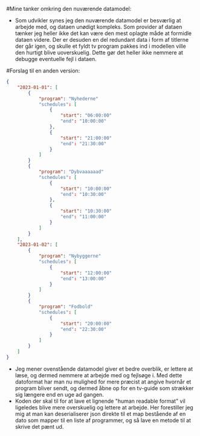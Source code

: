 #Mine tanker omkring den nuværende datamodel:
- Som udvikler synes jeg den nuværende datamodel er besværlig at arbejde med, og dataen unødigt kompleks. Som provider af dataen tænker jeg heller ikke det kan være den mest oplagte måde at formidle dataen videre. Der er desuden en del redundant data i form af titlerne der går igen, og skulle et fyldt tv program pakkes ind i modellen ville den hurtigt blive uoverskuelig. Dette gør det heller ikke nemmere at debugge eventuelle fejl i dataen.

#Forslag til en anden version:
```json
{
	"2023-01-01": [
		{
			"program": "Nyhederne"
			"schedules": [
				{
					"start": "06:00:00"
					"end": "10:00:00"
				},
				{
					"start": "21:00:00"
					"end": "21:30:00"
				}
			]
		}
		{
			"program": "Dybvaaaaaad"
			"schedules": [
				{
					"start": "10:00:00"
					"end": "10:30:00"
				},
				{
					"start": "10:30:00"
					"end": "11:00:00"
				}
			]
		}		
	],
	"2023-01-02": [
		{
			"program": "Nybyggerne"
			"schedules": [
				{
					"start": "12:00:00"
					"end": "13:00:00"
				}
			]
		}
		{
			"program": "Fodbold"
			"schedules": [
				{
					"start": "20:00:00"
					"end": "22:30:00"
				}
			]
		}		
	]
}
```
- Jeg mener ovenstående datamodel giver et bedre overblik, er lettere at læse, og dermed nemmere at arbejde med og fejlsøge i.
Med dette datoformat har man nu mulighed for mere præcist at angive hvornår et program bliver sendt, og dermed åbne op for en tv-guide som strækker sig længere end en uge ad gangen.
- Koden der skal til for at lave et lignende "human readable format" vil ligeledes blive mere overskuelig og lettere at arbejde. Her forestiller jeg mig at man kan deserialiserer json direkte til et map bestående af en dato som mapper til en liste af programmer, og så lave en metode til at skrive det pænt ud.

